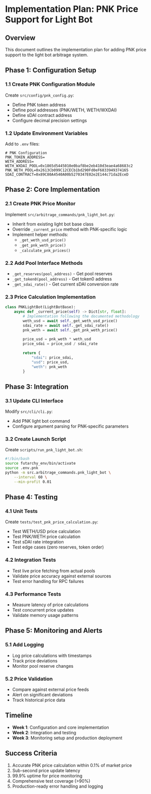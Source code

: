 # Implementation Plan: PNK Price Support for Light Bot

## Overview

This document outlines the implementation plan for adding PNK price support to the light bot arbitrage system.

## Phase 1: Configuration Setup

### 1.1 Create PNK Configuration Module
Create `src/config/pnk_config.py`:
- Define PNK token address
- Define pool addresses (PNK/WETH, WETH/WXDAI)
- Define sDAI contract address
- Configure decimal precision settings

### 1.2 Update Environment Variables
Add to `.env` files:
```
# PNK Configuration
PNK_TOKEN_ADDRESS=
WETH_ADDRESS=
WETH_WXDAI_POOL=0x1865d5445010e0baf8be2eb410d3eae4a68683c2
PNK_WETH_POOL=0x2613Cb099C12CECb1bd290Fd0eF6833949374165
SDAI_CONTRACT=0x89C80A4540A00b5270347E02e2E144c71da2EceD
```

## Phase 2: Core Implementation

### 2.1 Create PNK Price Monitor
Implement `src/arbitrage_commands/pnk_light_bot.py`:
- Inherit from existing light bot base class
- Override `_current_price` method with PNK-specific logic
- Implement helper methods:
  - `_get_weth_usd_price()`
  - `_get_pnk_weth_price()`
  - `_calculate_pnk_prices()`

### 2.2 Add Pool Interface Methods
- `_get_reserves(pool_address)` - Get pool reserves
- `_get_token0(pool_address)` - Get token0 address
- `_get_sdai_rate()` - Get current sDAI conversion rate

### 2.3 Price Calculation Implementation
```python
class PNKLightBot(LightBotBase):
    async def _current_price(self) -> Dict[str, float]:
        # Implementation following the documented methodology
        weth_usd = await self._get_weth_usd_price()
        sdai_rate = await self._get_sdai_rate()
        pnk_weth = await self._get_pnk_weth_price()
        
        price_usd = pnk_weth * weth_usd
        price_sdai = price_usd / sdai_rate
        
        return {
            "sdai": price_sdai,
            "usd": price_usd,
            "weth": pnk_weth
        }
```

## Phase 3: Integration

### 3.1 Update CLI Interface
Modify `src/cli/cli.py`:
- Add PNK light bot command
- Configure argument parsing for PNK-specific parameters

### 3.2 Create Launch Script
Create `scripts/run_pnk_light_bot.sh`:
```bash
#!/bin/bash
source futarchy_env/bin/activate
source .env.pnk
python -m src.arbitrage_commands.pnk_light_bot \
    --interval 60 \
    --min-profit 0.01
```

## Phase 4: Testing

### 4.1 Unit Tests
Create `tests/test_pnk_price_calculation.py`:
- Test WETH/USD price calculation
- Test PNK/WETH price calculation
- Test sDAI rate integration
- Test edge cases (zero reserves, token order)

### 4.2 Integration Tests
- Test live price fetching from actual pools
- Validate price accuracy against external sources
- Test error handling for RPC failures

### 4.3 Performance Tests
- Measure latency of price calculations
- Test concurrent price updates
- Validate memory usage patterns

## Phase 5: Monitoring and Alerts

### 5.1 Add Logging
- Log price calculations with timestamps
- Track price deviations
- Monitor pool reserve changes

### 5.2 Price Validation
- Compare against external price feeds
- Alert on significant deviations
- Track historical price data

## Timeline

- **Week 1**: Configuration and core implementation
- **Week 2**: Integration and testing
- **Week 3**: Monitoring setup and production deployment

## Success Criteria

1. Accurate PNK price calculation within 0.1% of market price
2. Sub-second price update latency
3. 99.9% uptime for price monitoring
4. Comprehensive test coverage (>90%)
5. Production-ready error handling and logging